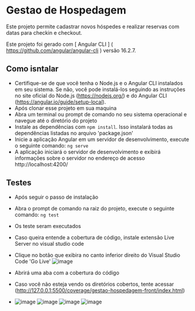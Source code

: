 # Gestao de Hospedagem
Este projeto permite cadastrar novos hóspedes e realizar reservas com datas para checkin e checkout.
 
Este projeto foi gerado com [ Angular CLI ] ( https://github.com/angular/angular-cli ) versão 16.2.7.

 ## Como isntalar
- Certifique-se de que você tenha o Node.js e o Angular CLI instalados em seu sistema. Se não, você pode instalá-los seguindo as instruções no site oficial do Node.js (https://nodejs.org/) e do Angular CLI (https://angular.io/guide/setup-local).
- Após clonar esse projeto em sua maquina
- Abra um terminal ou prompt de comando no seu sistema operacional e navegue até o diretório do projeto
- Instale as dependências com ```npm install```. Isso instalará todas as dependências listadas no arquivo 'package.json'
- Inicie a aplicação Angular em um servidor de desenvolvimento, execute o seguinte comando: ```ng serve```
- A aplicação iniciará o servidor de desenvolvimento e exibirá informações sobre o servidor no endereço de acesso http://localhost:4200/

## Testes
  - Após seguir o passo de instalação
  - Abra o prompt de comando na raiz do projeto, execute o seguinte comando: ```ng test```
  - Os teste seram executados
  - Caso queira entende a cobertura de código, instale extensão Live Server no visual studio code
  - Clique no botão que exibira no canto inferior direito do Visual Studio Code 'Go Live' ![image](https://github.com/GuilhermeJackson/gestao-de-hospedagem-front/assets/42879573/041cfcc1-b7cd-41dd-9fbf-6bde527b8297)
- Abrirá uma aba com a cobertura do código
- Caso você não esteja vendo os diretórios cobertos, tente acessar (http://127.0.0.1:5500/coverage/gestao-hospedagem-front/index.html)

  
- ![image](https://github.com/GuilhermeJackson/gestao-de-hospedagem-front/assets/42879573/c9419ee6-53d1-4ca8-85ff-09114474caa6)
 ![image](https://github.com/GuilhermeJackson/gestao-de-hospedagem-front/assets/42879573/ef07b84c-d61b-4a99-895b-3a0297b703fc)
![image](https://github.com/GuilhermeJackson/gestao-de-hospedagem-front/assets/42879573/cb9d077b-a098-4e00-9623-bdbdd5f93b67)
![image](https://github.com/GuilhermeJackson/gestao-de-hospedagem-front/assets/42879573/b5aa80f3-0e12-401a-8e58-bf9028cea782)

